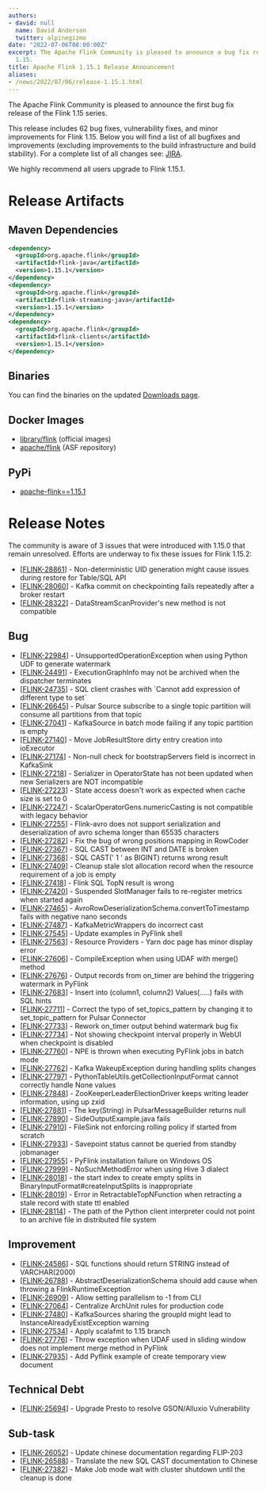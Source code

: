 ```yaml
---
authors:
- david: null
  name: David Anderson
  twitter: alpinegizmo
date: "2022-07-06T08:00:00Z"
excerpt: The Apache Flink Community is pleased to announce a bug fix release for Flink
  1.15.
title: Apache Flink 1.15.1 Release Announcement
aliases:
- /news/2022/07/06/release-1.15.1.html
---
```


The Apache Flink Community is pleased to announce the first bug fix release of the Flink 1.15 series.

This release includes 62 bug fixes, vulnerability fixes, and minor improvements for Flink 1.15.
Below you will find a list of all bugfixes and improvements (excluding improvements to the build infrastructure and build stability). For a complete list of all changes see:
[JIRA](https://issues.apache.org/jira/secure/ReleaseNote.jspa?projectId=12315522&version=12351546).

We highly recommend all users upgrade to Flink 1.15.1.

# Release Artifacts

## Maven Dependencies

```xml
<dependency>
  <groupId>org.apache.flink</groupId>
  <artifactId>flink-java</artifactId>
  <version>1.15.1</version>
</dependency>
<dependency>
  <groupId>org.apache.flink</groupId>
  <artifactId>flink-streaming-java</artifactId>
  <version>1.15.1</version>
</dependency>
<dependency>
  <groupId>org.apache.flink</groupId>
  <artifactId>flink-clients</artifactId>
  <version>1.15.1</version>
</dependency>
```

## Binaries

You can find the binaries on the updated [Downloads page](/downloads.html).

## Docker Images

* [library/flink](https://hub.docker.com/_/flink?tab=tags&page=1&name=1.15.1) (official images)
* [apache/flink](https://hub.docker.com/r/apache/flink/tags?page=1&name=1.15.1) (ASF repository)

## PyPi

* [apache-flink==1.15.1](https://pypi.org/project/apache-flink/1.15.1/)

# Release Notes

The community is aware of 3 issues that were introduced with 1.15.0 that remain unresolved. Efforts are underway to fix these issues for Flink 1.15.2:

<ul>
<li>[<a href='https://issues.apache.org/jira/browse/FLINK-28861'>FLINK-28861</a>] -         Non-deterministic UID generation might cause issues during restore for Table/SQL API
</li>
<li>[<a href='https://issues.apache.org/jira/browse/FLINK-28060'>FLINK-28060</a>] -         Kafka commit on checkpointing fails repeatedly after a broker restart
</li>
<li>[<a href='https://issues.apache.org/jira/browse/FLINK-28322'>FLINK-28322</a>] -         DataStreamScanProvider's new method is not compatible
</li>
</ul>

<h2>        Bug
</h2>
<ul>
<li>[<a href='https://issues.apache.org/jira/browse/FLINK-22984'>FLINK-22984</a>] -         UnsupportedOperationException when using Python UDF to generate watermark
</li>
<li>[<a href='https://issues.apache.org/jira/browse/FLINK-24491'>FLINK-24491</a>] -         ExecutionGraphInfo may not be archived when the dispatcher terminates
</li>
<li>[<a href='https://issues.apache.org/jira/browse/FLINK-24735'>FLINK-24735</a>] -         SQL client crashes with `Cannot add expression of different type to set`
</li>
<li>[<a href='https://issues.apache.org/jira/browse/FLINK-26645'>FLINK-26645</a>] -         Pulsar Source subscribe to a single topic partition will consume all partitions from that topic 
</li>
<li>[<a href='https://issues.apache.org/jira/browse/FLINK-27041'>FLINK-27041</a>] -         KafkaSource in batch mode failing if any topic partition is empty
</li>
<li>[<a href='https://issues.apache.org/jira/browse/FLINK-27140'>FLINK-27140</a>] -         Move JobResultStore dirty entry creation into ioExecutor
</li>
<li>[<a href='https://issues.apache.org/jira/browse/FLINK-27174'>FLINK-27174</a>] -         Non-null check for bootstrapServers field is incorrect in KafkaSink
</li>
<li>[<a href='https://issues.apache.org/jira/browse/FLINK-27218'>FLINK-27218</a>] -         Serializer in OperatorState has not been updated when new Serializers are NOT incompatible
</li>
<li>[<a href='https://issues.apache.org/jira/browse/FLINK-27223'>FLINK-27223</a>] -         State access doesn&#39;t work as expected when cache size is set to 0
</li>
<li>[<a href='https://issues.apache.org/jira/browse/FLINK-27247'>FLINK-27247</a>] -         ScalarOperatorGens.numericCasting is not compatible with legacy behavior
</li>
<li>[<a href='https://issues.apache.org/jira/browse/FLINK-27255'>FLINK-27255</a>] -         Flink-avro does not support serialization and deserialization of avro schema longer than 65535 characters
</li>
<li>[<a href='https://issues.apache.org/jira/browse/FLINK-27282'>FLINK-27282</a>] -         Fix the bug of wrong positions mapping in RowCoder
</li>
<li>[<a href='https://issues.apache.org/jira/browse/FLINK-27367'>FLINK-27367</a>] -         SQL CAST between INT and DATE is broken
</li>
<li>[<a href='https://issues.apache.org/jira/browse/FLINK-27368'>FLINK-27368</a>] -         SQL CAST(&#39; 1 &#39; as BIGINT) returns wrong result
</li>
<li>[<a href='https://issues.apache.org/jira/browse/FLINK-27409'>FLINK-27409</a>] -         Cleanup stale slot allocation record when the resource requirement of a job is empty
</li>
<li>[<a href='https://issues.apache.org/jira/browse/FLINK-27418'>FLINK-27418</a>] -         Flink SQL TopN result is wrong
</li>
<li>[<a href='https://issues.apache.org/jira/browse/FLINK-27420'>FLINK-27420</a>] -         Suspended SlotManager fails to re-register metrics when started again
</li>
<li>[<a href='https://issues.apache.org/jira/browse/FLINK-27465'>FLINK-27465</a>] -         AvroRowDeserializationSchema.convertToTimestamp fails with negative nano seconds
</li>
<li>[<a href='https://issues.apache.org/jira/browse/FLINK-27487'>FLINK-27487</a>] -         KafkaMetricWrappers do incorrect cast
</li>
<li>[<a href='https://issues.apache.org/jira/browse/FLINK-27545'>FLINK-27545</a>] -         Update examples in PyFlink shell
</li>
<li>[<a href='https://issues.apache.org/jira/browse/FLINK-27563'>FLINK-27563</a>] -          Resource Providers - Yarn doc page has minor display error
</li>
<li>[<a href='https://issues.apache.org/jira/browse/FLINK-27606'>FLINK-27606</a>] -         CompileException when using UDAF with merge() method
</li>
<li>[<a href='https://issues.apache.org/jira/browse/FLINK-27676'>FLINK-27676</a>] -         Output records from on_timer are behind the triggering watermark in PyFlink
</li>
<li>[<a href='https://issues.apache.org/jira/browse/FLINK-27683'>FLINK-27683</a>] -         Insert into (column1, column2) Values(.....) fails with SQL hints
</li>
<li>[<a href='https://issues.apache.org/jira/browse/FLINK-27711'>FLINK-27711</a>] -         Correct the typo of set_topics_pattern by changing it to set_topic_pattern for Pulsar Connector
</li>
<li>[<a href='https://issues.apache.org/jira/browse/FLINK-27733'>FLINK-27733</a>] -         Rework on_timer output behind watermark bug fix
</li>
<li>[<a href='https://issues.apache.org/jira/browse/FLINK-27734'>FLINK-27734</a>] -         Not showing checkpoint interval properly in WebUI when checkpoint is disabled
</li>
<li>[<a href='https://issues.apache.org/jira/browse/FLINK-27760'>FLINK-27760</a>] -         NPE is thrown when executing PyFlink jobs in batch mode
</li>
<li>[<a href='https://issues.apache.org/jira/browse/FLINK-27762'>FLINK-27762</a>] -         Kafka WakeupException during handling splits changes
</li>
<li>[<a href='https://issues.apache.org/jira/browse/FLINK-27797'>FLINK-27797</a>] -         PythonTableUtils.getCollectionInputFormat cannot correctly handle None values
</li>
<li>[<a href='https://issues.apache.org/jira/browse/FLINK-27848'>FLINK-27848</a>] -         ZooKeeperLeaderElectionDriver keeps writing leader information, using up zxid
</li>
<li>[<a href='https://issues.apache.org/jira/browse/FLINK-27881'>FLINK-27881</a>] -         The key(String) in PulsarMessageBuilder returns null
</li>
<li>[<a href='https://issues.apache.org/jira/browse/FLINK-27890'>FLINK-27890</a>] -         SideOutputExample.java fails
</li>
<li>[<a href='https://issues.apache.org/jira/browse/FLINK-27910'>FLINK-27910</a>] -         FileSink not enforcing rolling policy if started from scratch
</li>
<li>[<a href='https://issues.apache.org/jira/browse/FLINK-27933'>FLINK-27933</a>] -         Savepoint status cannot be queried from standby jobmanager
</li>
<li>[<a href='https://issues.apache.org/jira/browse/FLINK-27955'>FLINK-27955</a>] -         PyFlink installation failure on Windows OS
</li>
<li>[<a href='https://issues.apache.org/jira/browse/FLINK-27999'>FLINK-27999</a>] -         NoSuchMethodError when using Hive 3 dialect
</li>
<li>[<a href='https://issues.apache.org/jira/browse/FLINK-28018'>FLINK-28018</a>] -         the start index to create empty splits in BinaryInputFormat#createInputSplits is inappropriate
</li>
<li>[<a href='https://issues.apache.org/jira/browse/FLINK-28019'>FLINK-28019</a>] -         Error in RetractableTopNFunction when retracting a stale record with state ttl enabled
</li>
<li>[<a href='https://issues.apache.org/jira/browse/FLINK-28114'>FLINK-28114</a>] -         The path of the Python client interpreter could not point to an archive file in distributed file system
</li>
</ul>
                
<h2>        Improvement
</h2>
<ul>
<li>[<a href='https://issues.apache.org/jira/browse/FLINK-24586'>FLINK-24586</a>] -         SQL functions should return STRING instead of VARCHAR(2000)
</li>
<li>[<a href='https://issues.apache.org/jira/browse/FLINK-26788'>FLINK-26788</a>] -         AbstractDeserializationSchema should add cause when throwing a FlinkRuntimeException
</li>
<li>[<a href='https://issues.apache.org/jira/browse/FLINK-26909'>FLINK-26909</a>] -         Allow setting parallelism to -1 from CLI
</li>
<li>[<a href='https://issues.apache.org/jira/browse/FLINK-27064'>FLINK-27064</a>] -         Centralize ArchUnit rules for production code
</li>
<li>[<a href='https://issues.apache.org/jira/browse/FLINK-27480'>FLINK-27480</a>] -         KafkaSources sharing the groupId might lead to InstanceAlreadyExistException warning
</li>
<li>[<a href='https://issues.apache.org/jira/browse/FLINK-27534'>FLINK-27534</a>] -         Apply scalafmt to 1.15 branch
</li>
<li>[<a href='https://issues.apache.org/jira/browse/FLINK-27776'>FLINK-27776</a>] -         Throw exception when UDAF used in sliding window does not implement merge method in PyFlink
</li>
<li>[<a href='https://issues.apache.org/jira/browse/FLINK-27935'>FLINK-27935</a>] -         Add Pyflink example of create temporary view document
</li>
</ul>
                                                                                                                        
<h2>        Technical Debt
</h2>
<ul>
<li>[<a href='https://issues.apache.org/jira/browse/FLINK-25694'>FLINK-25694</a>] -         Upgrade Presto to resolve GSON/Alluxio Vulnerability
</li>
</ul>

<h2>        Sub-task
</h2>
<ul>
<li>[<a href='https://issues.apache.org/jira/browse/FLINK-26052'>FLINK-26052</a>] -         Update chinese documentation regarding FLIP-203
</li>
<li>[<a href='https://issues.apache.org/jira/browse/FLINK-26588'>FLINK-26588</a>] -         Translate the new SQL CAST documentation to Chinese
</li>
<li>[<a href='https://issues.apache.org/jira/browse/FLINK-27382'>FLINK-27382</a>] -         Make Job mode wait with cluster shutdown until the cleanup is done
</li>
</ul>
